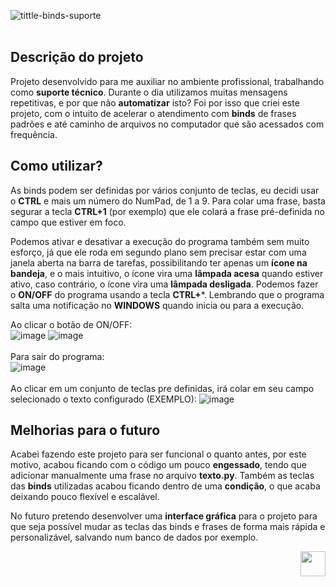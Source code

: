 ![tittle-binds-suporte](https://user-images.githubusercontent.com/107063776/228299196-db1fa824-84ff-42e6-9dae-2dd9771edd14.png)
<br>
<br>
<h2> Descrição do projeto </h2>

  Projeto desenvolvido para me auxiliar no ambiente profissional, trabalhando como **suporte técnico**. Durante o dia utilizamos muitas mensagens repetitivas, e por que não **automatizar** isto? Foi por isso que criei este projeto, com o intuito de acelerar o atendimento com **binds** de frases padrões e até caminho de arquivos no computador que são acessados com frequência.
  
<h2> Como utilizar? </h2>
  
  As binds podem ser definidas por vários conjunto de teclas, eu decidi usar o **CTRL** e mais um número do NumPad, de 1 a 9. Para colar uma frase, basta segurar a tecla **CTRL+1** (por exemplo) que ele colará a frase pré-definida no campo que estiver em foco.
  
  Podemos ativar e desativar a execução do programa também sem muito esforço, já que ele roda em segundo plano sem precisar estar com uma janela aberta na barra de tarefas, possibilitando ter apenas um **ícone na bandeja**, e o mais intuitivo, o ícone vira uma **lâmpada acesa** quando estiver ativo, caso contrário, o ícone vira uma **lâmpada desligada**. Podemos fazer o **ON/OFF** do programa usando a tecla **CTRL+***. Lembrando que o programa salta uma notificação no **WINDOWS** quando inicia ou para a execução.
 
Ao clicar o botão de ON/OFF:
<br>
![image](https://user-images.githubusercontent.com/107063776/228305073-81ac4fd1-42cd-442f-a253-c097c1344f9d.png) ![image](https://user-images.githubusercontent.com/107063776/228305136-00475245-e01d-4ed6-aa8c-ece1fa6956e1.png)
<br>
<br>
Para sair do programa:
<br>
![image](https://user-images.githubusercontent.com/107063776/228305234-85d509a1-8400-4834-9dab-75adc6d75593.png)
<br>
<br>
Ao clicar em um conjunto de teclas pre definidas, irá colar em seu campo selecionado o texto configurado (EXEMPLO):
![image](https://user-images.githubusercontent.com/107063776/228312259-20806d1a-a70b-4ebc-b806-fc823419bdb8.png)

<h2> Melhorias para o futuro </h2> 

  Acabei fazendo este projeto para ser funcional o quanto antes, por este motivo, acabou ficando com o código um pouco **engessado**, tendo que adicionar manualmente uma frase no arquivo **texto.py**. Também as teclas das **binds** utilizadas acabou ficando dentro de uma **condição**, o que acaba deixando pouco flexível e escalável.
  
  No futuro pretendo desenvolver uma **interface gráfica** para o projeto para que seja possível mudar as teclas das binds e frases de forma mais rápida e personalizável, salvando num banco de dados por exemplo.
  
<p align="right">
  <img src="https://cdn.jsdelivr.net/gh/devicons/devicon/icons/python/python-original.svg" width="40" height="40" />
</p>
  


